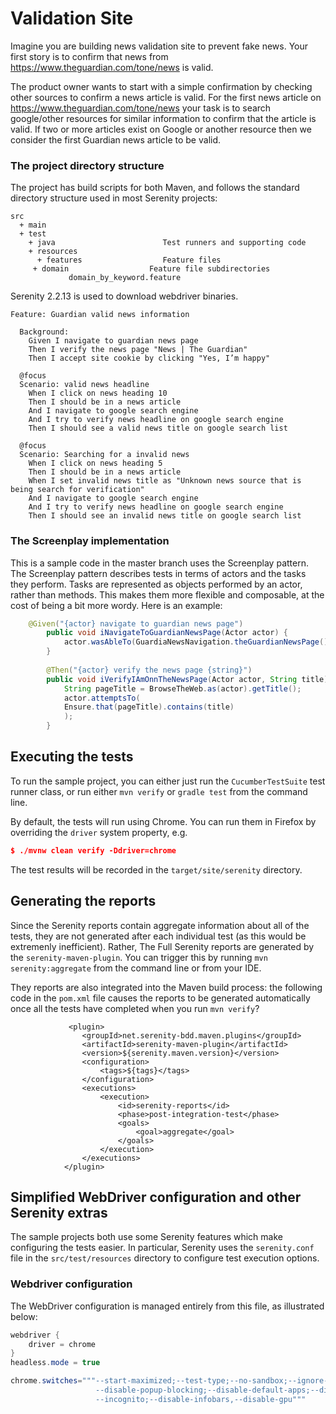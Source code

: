 # Validation Site

Imagine you are building news validation site to prevent fake news.
Your first story is to confirm that news from https://www.theguardian.com/tone/news is valid.

The product owner wants to start with a simple confirmation by checking other sources to confirm a news article is valid.
For the first news article on https://www.theguardian.com/tone/news your task is to search google/other resources for similar information to confirm that the article is valid. If two or more articles exist on Google or another resource then we consider the first Guardian news article to be valid.

### The project directory structure
The project has build scripts for both Maven, and follows the standard directory structure used in most Serenity projects:
```Gherkin
src
  + main
  + test
    + java                        Test runners and supporting code
    + resources
      + features                  Feature files
     + domain                  Feature file subdirectories 
             domain_by_keyword.feature
```

Serenity 2.2.13 is used to download webdriver binaries.

```Gherkin
Feature: Guardian valid news information

  Background:
    Given I navigate to guardian news page
    Then I verify the news page "News | The Guardian"
    Then I accept site cookie by clicking "Yes, I’m happy"

  @focus
  Scenario: valid news headline
    When I click on news heading 10
    Then I should be in a news article
    And I navigate to google search engine
    And I try to verify news headline on google search engine
    Then I should see a valid news title on google search list

  @focus
  Scenario: Searching for a invalid news
    When I click on news heading 5
    Then I should be in a news article
    When I set invalid news title as "Unknown news source that is being search for verification"
    And I navigate to google search engine
    And I try to verify news headline on google search engine
    Then I should see an invalid news title on google search list

```

### The Screenplay implementation
This is a sample code in the master branch uses the Screenplay pattern. The Screenplay pattern describes tests in terms of actors and the tasks they perform. Tasks are represented as objects performed by an actor, rather than methods. This makes them more flexible and composable, at the cost of being a bit more wordy. Here is an example:
```java
    @Given("{actor} navigate to guardian news page")
        public void iNavigateToGuardianNewsPage(Actor actor) {
            actor.wasAbleTo(GuardiaNewsNavigation.theGuardianNewsPage());
        }
        
        @Then("{actor} verify the news page {string}")
        public void iVerifyIAmOnnTheNewsPage(Actor actor, String title) {
            String pageTitle = BrowseTheWeb.as(actor).getTitle();
            actor.attemptsTo(
            Ensure.that(pageTitle).contains(title)
            );
		}
```

## Executing the tests
To run the sample project, you can either just run the `CucumberTestSuite` test runner class, or run either `mvn verify` or `gradle test` from the command line.

By default, the tests will run using Chrome. You can run them in Firefox by overriding the `driver` system property, e.g.
```json
$ ./mvnw clean verify -Ddriver=chrome
```

The test results will be recorded in the `target/site/serenity` directory.

## Generating the reports
Since the Serenity reports contain aggregate information about all of the tests, they are not generated after each individual test (as this would be extremenly inefficient). Rather, The Full Serenity reports are generated by the `serenity-maven-plugin`. You can trigger this by running `mvn serenity:aggregate` from the command line or from your IDE.

They reports are also integrated into the Maven build process: the following code in the `pom.xml` file causes the reports to be generated automatically once all the tests have completed when you run `mvn verify`?

```
             <plugin>
                <groupId>net.serenity-bdd.maven.plugins</groupId>
                <artifactId>serenity-maven-plugin</artifactId>
                <version>${serenity.maven.version}</version>
                <configuration>
                    <tags>${tags}</tags>
                </configuration>
                <executions>
                    <execution>
                        <id>serenity-reports</id>
                        <phase>post-integration-test</phase>
                        <goals>
                            <goal>aggregate</goal>
                        </goals>
                    </execution>
                </executions>
            </plugin>
```

## Simplified WebDriver configuration and other Serenity extras
The sample projects both use some Serenity features which make configuring the tests easier. In particular, Serenity uses the `serenity.conf` file in the `src/test/resources` directory to configure test execution options.  
### Webdriver configuration
The WebDriver configuration is managed entirely from this file, as illustrated below:
```java
webdriver {
    driver = chrome
}
headless.mode = true

chrome.switches="""--start-maximized;--test-type;--no-sandbox;--ignore-certificate-errors;
                   --disable-popup-blocking;--disable-default-apps;--disable-extensions-file-access-check;
                   --incognito;--disable-infobars,--disable-gpu"""

```